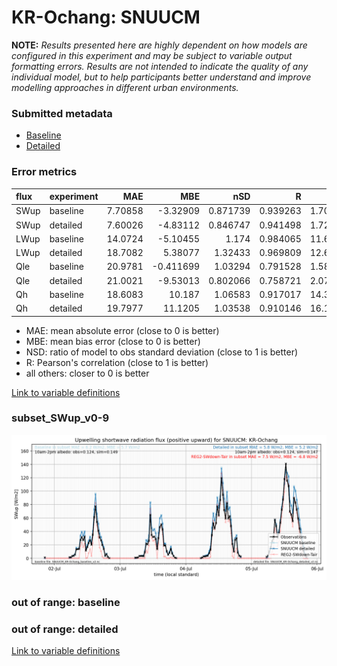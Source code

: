 # KR-Ochang: SNUUCM

**NOTE:** *Results presented here are highly dependent on how models are configured in this experiment and may be subject to variable output formatting errors. Results are not intended to indicate the quality of any individual model, but to help participants better understand and improve modelling approaches in different urban environments.*

### Submitted metadata

- [Baseline](SNUUCM_KR-Ochang_baseline_attrs.md)
- [Detailed](SNUUCM_KR-Ochang_detailed_attrs.md)

### Error metrics

| flux   | experiment   |      MAE |       MBE |      nSD |        R |      5th |     95th |    RMSE |    cRMSE |      AMBE |     1-nSD |       1-R |   nSkewness |   nKurtosis |   Overlap |
|:-------|:-------------|---------:|----------:|---------:|---------:|---------:|---------:|--------:|---------:|----------:|----------:|----------:|------------:|------------:|----------:|
| SWup   | baseline     |  7.70858 | -3.32909  | 0.871739 | 0.939263 |  1.70187 | 10.5213  | 17.1677 | 0.349778 |  3.32909  | 0.128263  | 0.0607371 |   0.569509  |    1.22852  | 0.0900271 |
| SWup   | detailed     |  7.60026 | -4.83112  | 0.846747 | 0.941498 |  1.72473 | 13.9532  | 17.5352 | 0.350083 |  4.83112  | 0.153254  | 0.0585015 |   0.567096  |    1.22784  | 0.0853787 |
| LWup   | baseline     | 14.0724  | -5.10455  | 1.174    | 0.984065 | 11.6991  | 29.8058  | 17.2767 | 0.260178 |  5.10455  | 0.174     | 0.0159352 |   5.57102   |    0.389603 | 0.118403  |
| LWup   | detailed     | 18.7082  |  5.38077  | 1.32433  | 0.969809 | 12.6015  | 65.3833  | 27.823  | 0.430298 |  5.38077  | 0.324331  | 0.0301907 |   7.67014   |    0.650287 | 0.115103  |
| Qle    | baseline     | 20.9781  | -0.411699 | 1.03294  | 0.791528 |  1.58222 |  6.65079 | 36.3599 | 0.657087 |  0.411699 | 0.0329384 | 0.208472  |   0.133421  |    0.446519 | 0.216514  |
| Qle    | detailed     | 21.0021  | -9.53013  | 0.802066 | 0.758721 |  2.07495 | 34.8388  | 37.3595 | 0.652857 |  9.53013  | 0.197935  | 0.241279  |   0.0443858 |    0.104037 | 0.215947  |
| Qh     | baseline     | 18.6083  | 10.187    | 1.06583  | 0.917017 | 14.3391  | 22.9415  | 30.3289 | 0.425705 | 10.187    | 0.0658276 | 0.0829831 |   0.0198256 |    0.132607 | 0.270731  |
| Qh     | detailed     | 19.7977  | 11.1205   | 1.03538  | 0.910146 | 16.1388  | 20.0227  | 31.0993 | 0.432801 | 11.1205   | 0.0353765 | 0.0898539 |   0.0184539 |    0.114361 | 0.33381   |

 - MAE: mean absolute error (close to 0 is better)
 - MBE: mean bias error (close to 0 is better)
 - NSD: ratio of model to obs standard deviation (close to 1 is better)
 - R: Pearson's correlation (close to 1 is better)
 - all others: closer to 0 is better

[Link to variable definitions](../modelattrs/variable_definitions.md)

### <a name="subset_swup_v0-9"></a>subset_SWup_v0-9
[![SNUUCM_KR-Ochang_subset_SWup_v0-9.png](SNUUCM_KR-Ochang_subset_SWup_v0-9.png)](SNUUCM_KR-Ochang_subset_SWup_v0-9.png)

### out of range: baseline


### out of range: detailed



[Link to variable definitions](../modelattrs/variable_definitions.md)

